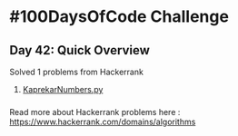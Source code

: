 # #100DaysOfCode Challenge
## Day 42: Quick Overview
Solved 1 problems from Hackerrank  
1. [KaprekarNumbers.py](https://github.com/divyatejakotteti/100DaysOfCode/blob/master/Day%2042/KaprekarNumbers.py)
### 
Read more about Hackerrank problems here : https://www.hackerrank.com/domains/algorithms